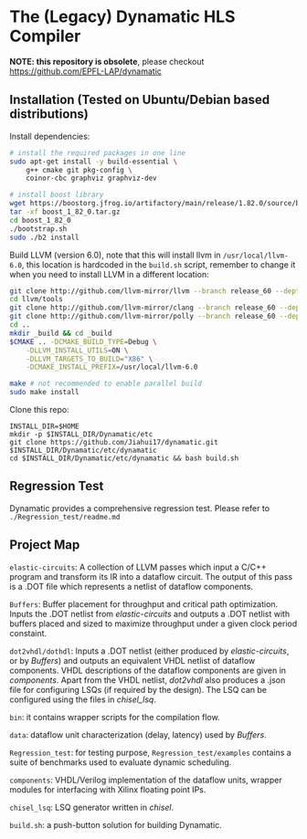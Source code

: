 # The (Legacy) Dynamatic HLS Compiler

**NOTE: this repository is obsolete**, please checkout https://github.com/EPFL-LAP/dynamatic

## Installation (Tested on Ubuntu/Debian based distributions)

Install dependencies:
```sh
# install the required packages in one line
sudo apt-get install -y build-essential \
	g++ cmake git pkg-config \
	coinor-cbc graphviz graphviz-dev

# install boost library
wget https://boostorg.jfrog.io/artifactory/main/release/1.82.0/source/boost_1_82_0.tar.gz
tar -xf boost_1_82_0.tar.gz
cd boost_1_82_0
./bootstrap.sh
sudo ./b2 install
```

Build LLVM (version 6.0), note that this will install llvm in
`/usr/local/llvm-6.0`, this location is hardcoded in the `build.sh` script,
remember to change it when you need to install LLVM in a different location:

```sh
git clone http://github.com/llvm-mirror/llvm --branch release_60 --depth 1
cd llvm/tools
git clone http://github.com/llvm-mirror/clang --branch release_60 --depth 1
git clone http://github.com/llvm-mirror/polly --branch release_60 --depth 1
cd ..
mkdir _build && cd _build
$CMAKE .. -DCMAKE_BUILD_TYPE=Debug \
	-DLLVM_INSTALL_UTILS=ON \
	-DLLVM_TARGETS_TO_BUILD="X86" \
	-DCMAKE_INSTALL_PREFIX=/usr/local/llvm-6.0

make # not recommended to enable parallel build
sudo make install
```

Clone this repo:
```
INSTALL_DIR=$HOME
mkdir -p $INSTALL_DIR/Dynamatic/etc
git clone https://github.com/Jiahui17/dynamatic.git $INSTALL_DIR/Dynamatic/etc/dynamatic
cd $INSTALL_DIR/Dynamatic/etc/dynamatic && bash build.sh
```

## Regression Test

Dynamatic provides a comprehensive regression test. Please refer to `./Regression_test/readme.md`


## Project Map

`elastic-circuits`: A collection of LLVM passes which input a C/C++ program and
transform its IR into a dataflow circuit. The output of this pass is a .DOT
file which represents a netlist of dataflow components. 

`Buffers`: Buffer placement for throughput and critical path optimization.
Inputs the .DOT netlist from *elastic-circuits* and outputs a .DOT netlist with
buffers placed and sized to maximize throughput under a given clock period
constaint.

`dot2vhdl/dothdl`: Inputs a .DOT netlist (either produced by
*elastic-circuits*, or by *Buffers*) and outputs an equivalent VHDL netlist of
dataflow components. VHDL descriptions of the dataflow components are given in
*components*. Apart from the VHDL netlist, *dot2vhdl* also produces a .json
file for configuring LSQs (if required by the design). The LSQ can be
configured using the files in *chisel_lsq*.

`bin`: it contains wrapper scripts for the compilation flow.

`data`: dataflow unit characterization (delay, latency) used by *Buffers*.

`Regression_test`: for testing purpose, `Regression_test/examples` contains a
suite of benchmarks used to evaluate dynamic scheduling.

`components`: VHDL/Verilog implementation of the dataflow units, wrapper
modules for interfacing with Xilinx floating point IPs.

`chisel_lsq`: LSQ generator written in *chisel*.

`build.sh`: a push-button solution for building Dynamatic.


